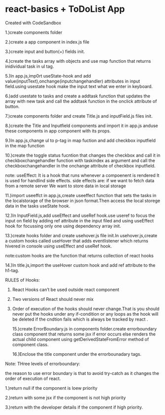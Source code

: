 # react-basics + ToDoList App

Created with CodeSandbox

1.)create components folder

2.)create a app component in index.js file

3.)create input and button(+) fields init.

4.)create the tasks array with objects and use map function that returns inidividual task in ul tag.

5.)In app.js,imp0rt useState-hook and add value(inputText),onchange(inputchangehandler) attributes in input field.using usestate hook make the input text what we enter in keyboard.

6.)add usestate to tasks and create a addtask function that updates the array with new task and call the addtask function in the onclick attribute of button.

7.)create components folder and create Title.js and inputField.js files init.

8.)create the Title and Inputfield components and import it in app.js anduse these components in app component with its props.

9.)In app.js,change ul to p-tag in map fuction and add checkbox inputfield in the map function

10.)create the toggle status fucntion that changes the checkbox and call it in checkboxchangehandler function with taskindex as argument and call the checkboxchangehandler in the onchange attribute of checkbox inputfield.

note:
useEffect:
It is a hook that runs whenever a compoenent is rendered
It is used for handlind side effects.
side effects are:
if we want to fetch data from a remote server
We want to store data in local storage

11.)import useeffct in app.js,create useeffect function that sets the tasks in the localstorage of the browser in json format.Then access the local storege data in the tasks useState hook.

12.)In InputField.js,add useEffect and useRef hook.use useref to focus the input on field by adding ref attribute in the input filed and using useEffect hook for focussing only one using dependency array init.

13.)create hooks folder and create usehover.js file init.In usehover.js,create a custom hooks called useHover that adds eventlistener which returns hivered in console using useEffect and useRef hook.

note:custom hooks are the function that returns collection of react hooks

14.)In title.js,import the useHover custom hook and add ref attribute to the h1-tag.

RULES of Hooks:

1. React Hooks can’t be used outside react component

2. Two versions of React should never mix

3. Order of execution of the hooks should never change.That is you should never put the hooks under any if-condition or any loops as the hook will be deleted if the cndtion fails which is always be tracked by react .

   15.)create ErrorBoundary.js in components folder.create errorboundary class component that returns some jsx if error occurs else renders the actual child component using getDerivedStateFromError method of component class.

   16.)Enclose the title component under the errorbounadary tags.

Note:
THree levels of errorboundary:

the reason to use error boundary is that to avoid try-catch as it changes the order of execution of react.

1.)return null if the component is loew priority

2.)return with some jsx if the component is not high priority

3.)return with the developer details if the component if high priority.

